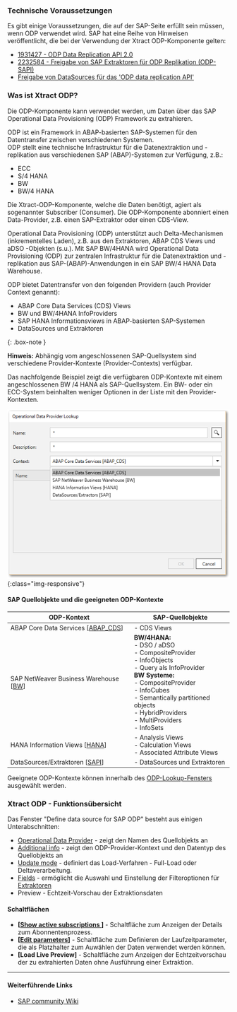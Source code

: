 
### Technische Voraussetzungen

Es gibt einige Voraussetzungen, die auf der SAP-Seite erfüllt sein müssen, wenn ODP verwendet wird. SAP hat eine Reihe von Hinweisen veröffentlicht, die bei der Verwendung der Xtract ODP-Komponente gelten:
- [1931427 - ODP Data Replication API 2.0](https://launchpad.support.sap.com/#/notes/1931427/D)
- [2232584 - Freigabe von SAP Extraktoren für ODP Replikation (ODP-SAPI)](https://launchpad.support.sap.com/#/notes/2232584/D)
- [Freigabe von DataSources für das 'ODP data replication API'](https://launchpad.support.sap.com/#/notes/1560241/D)

### Was ist Xtract ODP?


Die ODP-Komponente kann verwendet werden, um Daten über das SAP Operational Data Provisioning (ODP) Framework zu extrahieren. 

ODP ist ein Framework in ABAP-basierten SAP-Systemen für den Datentransfer zwischen verschiedenen Systemen.<br> 
ODP stellt eine technische Infrastruktur für die Datenextraktion und -replikation aus verschiedenen SAP (ABAP)-Systemen zur Verfügung, z.B.:
- ECC 
- S/4 HANA
- BW 
- BW/4 HANA

Die Xtract-ODP-Komponente, welche die Daten benötigt, agiert als sogenannter Subscriber (Consumer). Die ODP-Komponente abonniert einen Data-Provider, z.B. einen SAP-Extraktor oder einen CDS-View.
 

Operational Data Provisioning (ODP) unterstützt auch Delta-Mechanismen (inkrementelles Laden), z.B. aus den Extraktoren, ABAP CDS Views und aDSO -Objekten (s.u.).
Mit SAP BW/4HANA wird Operational Data Provisioning (ODP) zur zentralen Infrastruktur für die Datenextraktion und -replikation aus SAP-(ABAP)-Anwendungen in ein SAP BW/4 HANA Data Warehouse. 
<br/>

ODP bietet Datentransfer von den folgenden Providern (auch Provider Context genannt):
- ABAP Core Data Services (CDS) Views 
- BW und BW/4HANA InfoProviders
- SAP HANA Informationsviews in ABAP-basierten SAP-Systemen
- DataSources und Extraktoren 

{: .box-note }

**Hinweis:** Abhängig vom angeschlossenen SAP-Quellsystem sind verschiedene Provider-Kontexte (Provider-Contexts) verfügbar.

Das nachfolgende Beispiel zeigt die verfügbaren ODP-Kontexte mit einem angeschlossenen BW /4 HANA als SAP-Quellsystem.
Ein BW- oder ein ECC-System beinhalten weniger Optionen in der Liste mit den Provider-Kontexten.

![ODP Provider Kontext aus dem BW/4 HANA System](/img/content/odp/odp-component-context-bw.png){:class="img-responsive"}


#### SAP Quellobjekte und die geeigneten ODP-Kontexte
 
ODP-Kontext | SAP-Quellobjekte |
------------ |------------ |
ABAP Core Data Services [[ABAP_CDS](./odp-abap-cds-views)]|- CDS Views |
SAP NetWeaver Business Warehouse [[BW](./odp-bw-infoproviders)] |**BW/4HANA:**<br> - DSO / aDSO<br> - CompositeProvider<br> - InfoObjects <br> - Query als InfoProvider<br> **BW Systeme:**<br> - CompositeProvider<br> - InfoCubes<br> - Semantically partitioned objects<br> - HybridProviders<br> - MultiProviders<br> - InfoSets |
HANA Information Views [[HANA](./odp-hana-views)] | - Analysis Views<br> - Calculation Views<br> - Associated Attribute Views |
DataSources/Extraktoren [[SAPI](./odp-extractors)] | - DataSources und Extraktoren |

Geeignete ODP-Kontexte können innerhalb des [ODP-Lookup-Fensters ](./odp-extractors#extraktorsuche) ausgewählt werden.

###  Xtract ODP - Funktionsübersicht
Das Fenster "Define data source for SAP ODP" besteht aus einigen Unterabschnitten:

- [Operational Data Provider](./odp-functions-ov#operational-data-provider) - zeigt den Namen des Quellobjekts an
- [Additional info](./odp-functions-ov#additional-info) - zeigt den ODP-Provider-Kontext und den Datentyp des Quellobjekts an
- [Update mode](./odp-functions-ov#update-mode) - definiert das Load-Verfahren - Full-Load oder Deltaverarbeitung.
- [Fields](./odp-functions-ov#filtering---dynamic-setting-of-the-selection-filters) - ermöglicht die Auswahl und Einstellung der Filteroptionen für [Extraktoren](./odp-extractors)
- Preview - Echtzeit-Vorschau der Extraktionsdaten

#### Schaltflächen
- **[[Show active subscriptions ](./odp-functions-ov#subscriptions)]** - Schaltfläche zum Anzeigen der Details zum Abonnentenprozess.
- **[[Edit parameters](./odp-functions-ov#edit-parameters-)]** - Schaltfläche zum Definieren der  Laufzeitparameter, die als Platzhalter zum Auwählen der Daten verwendet werden können.
- **[Load Live Preview]** - Schaltfläche zum Anzeigen der Echtzeitvorschau der zu extrahierten Daten ohne Ausführung einer Extraktion. 

****
#### Weiterführende Links
- [SAP community Wiki](https://wiki.scn.sap.com/wiki/pages/viewpage.action?pageId=449284646)





